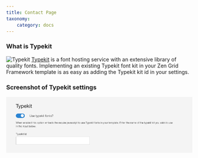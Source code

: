 ```yaml
---
title: Contact Page
taxonomy:
    category: docs
---
```


### What is Typekit

![Typekit](http://docs.joomlabamboo.com/zen-grid-framework-4/images/typekit/typekit.jpg)
<a href="https://typekit.com/">Typekit</a> is a font hosting service with an extensive library of quality fonts. Implementing an existing Typekit font kit in your Zen Grid Framework template is as easy as adding the Typekit kit id in your settings.

### Screenshot of Typekit settings
![Using Typekit](/images/typekit/using-typekit.png)
 
